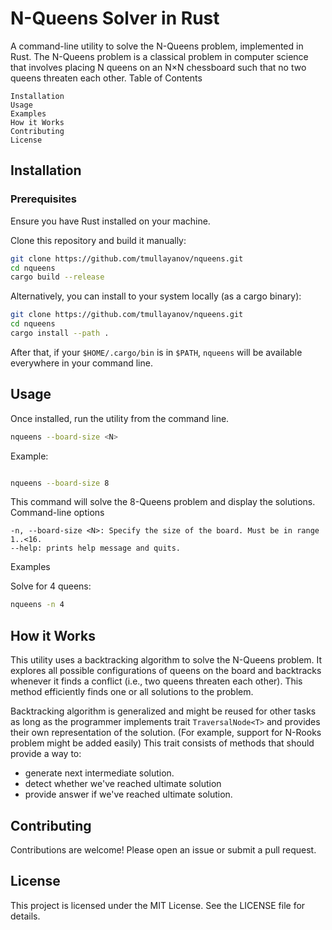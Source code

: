 # N-Queens Solver in Rust

A command-line utility to solve the N-Queens problem, implemented in Rust. The N-Queens problem is a classical problem in computer science that involves placing N queens on an N×N chessboard such that no two queens threaten each other.
Table of Contents

    Installation
    Usage
    Examples
    How it Works
    Contributing
    License

## Installation

### Prerequisites

Ensure you have Rust installed on your machine.

Clone this repository and build it manually:

```bash
git clone https://github.com/tmullayanov/nqueens.git
cd nqueens
cargo build --release
```

Alternatively, you can install to your system locally (as a cargo binary):
```bash
git clone https://github.com/tmullayanov/nqueens.git
cd nqueens
cargo install --path .
```

After that, if your `$HOME/.cargo/bin` is in `$PATH`, `nqueens` will be available everywhere in your command line.


## Usage

Once installed, run the utility from the command line.

```bash
nqueens --board-size <N>
```

Example:

```bash

nqueens --board-size 8
```

This command will solve the 8-Queens problem and display the solutions.
Command-line options

    -n, --board-size <N>: Specify the size of the board. Must be in range 1..<16.
    --help: prints help message and quits. 

Examples

Solve for 4 queens:

```bash
nqueens -n 4
```

## How it Works

This utility uses a backtracking algorithm to solve the N-Queens problem. It explores all possible configurations of queens on the board and backtracks whenever it finds a conflict (i.e., two queens threaten each other). This method efficiently finds one or all solutions to the problem.

Backtracking algorithm is generalized and might be reused for other tasks as long as the programmer implements trait `TraversalNode<T>` and provides their own representation of the solution.
(For example, support for N-Rooks problem might be added easily)
This trait consists of methods that should provide a way to:
- generate next intermediate solution.
- detect whether we've reached ultimate solution
- provide answer if we've reached ultimate solution.

## Contributing

Contributions are welcome! Please open an issue or submit a pull request.

## License

This project is licensed under the MIT License. See the LICENSE file for details.